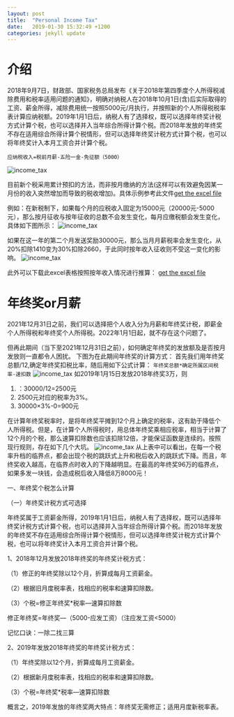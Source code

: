 ```yaml
---
layout: post
title:  "Personal Income Tax"
date:   2019-01-30 15:32:49 +1200
categories: jekyll update
---
```


# 介绍
2018年9月7日，财政部、国家税务总局发布《关于2018年第四季度个人所得税减除费用和税率适用问题的通知》，明确对纳税人在2018年10月1日(含)后实际取得的工资、薪金所得，减除费用统一按照5000元/月执行，并按照新的个人所得税税率表计算应纳税额。2019年1月1日后，纳税人有了选择权，既可以选择年终奖计税方式计算个税，也可以选择并入当年综合所得计算个税。而2018年发放的年终奖不存在适用综合所得计算个税情形，但可以选择年终奖计税方式计算个税，也可以将年终奖计入本月工资合并计算个税。

`应纳税收入=税前月薪-五险一金-免征额（5000）`

![income_tax](https://eric-mei.github.io/blog/image/income_tax_rate.png)

目前新个税采用累计预扣的方法，而非按月缴纳的方法(这样可以有效避免因某一月份的收入突然增加而导致的税收增加)。具体示例参考此文件[get the excel file](https://eric-mei.github.io/blog/image/example1.xlsx)

例如：在新税制下，如果每个月的应税收入固定为15000元（20000元-5000元），那么按月征收与按年征收的总数不会发生变化，每月应缴税额会发生变化，具体如下图所示：
![income_tax](https://eric-mei.github.io/blog/image/example2.png)

如果在这一年的第二个月发送奖励30000元，那么当月月薪税率会发生变化，从20%扣除1410变为30%扣除2660，于此同时按年收入征收则不受这一变化的影响。
![income_tax](https://eric-mei.github.io/blog/image/example3.png)

此外可以下载此excel表格按照按年收入情况进行推算：
[get the excel file](https://eric-mei.github.io/blog/image/income_tax.xlsx)


# 年终奖or月薪

2021年12月31日之前，我们可以选择把个人收入分为月薪和年终奖计税，即薪金个人所得税和年终奖个人所得税。2022年1月1日起，就不存在这个问题了。

但再此期间（当下至2021年12月31日之前），如何确定年终奖的发放额及是否按月发放则一直都令人困扰。
下图为在此期间年终奖的计算方式：
首先我们用年终奖总额/12,确定年终奖扣税比率，随后用如下公式计算：
`年终奖总额*确定所属区间税率-速扣数`
![income_tax](https://eric-mei.github.io/blog/image/award.png)
如2019年1月15日发放2018年终奖3万，则
1. ：30000/12=2500元
2. 2500元对应的税率为3%。
3. 30000×3%-0=900元

在计算年终奖税率时，是将年终奖平摊到12个月上确定的税率，这有助于降低个人所得税。但是，在计算个人所得税时，用总体年终奖乘相应税率，相当于计算了12个月的个税，那么速算扣除数也应该扣除12倍，才能保证函数是连续的。按照现行规则，存在如下几个大坑。
![income_tax](https://eric-mei.github.io/blog/image/example4.png)
从上表中可以看出，在每一个税率升档的临界点，都会出现个税的跳跃式上升和税后收入的跳跃式下降。而且，年终奖收入越高，在临界点时收入的下降越明显。在最高的年终奖96万的临界点，如果多发一块钱，会造成税后收入降低8万8000元！




一、年终奖个税怎么计算

（一）年终奖计税方式可选择

年终奖属于工资薪金所得，2019年1月1日后，纳税人有了选择权，既可以选择年终奖计税方式计算个税，也可以选择并入当年综合所得计算个税。而2018年发放的年终奖不存在适用综合所得计算个税情形，但可以选择年终奖计税方式计算个税，也可以将年终奖计入本月工资合并计算个税。

1、2018年12月发放2018年终奖的年终奖计税方式：

（1）修正的年终奖除以12个月，折算成每月工资薪金。

（2）根据旧月度税率表，找相应的税率和速算扣除数。

（3）个税=修正年终奖*税率—速算扣除数

 修正年终奖=年终奖—（5000-应发工资）（注应发工资<5000）

 记忆口诀：一除二找三算

2、2019年发放2018年终奖的年终奖计税方式：

（1）年终奖除以12个月，折算成每月工资薪金。

（2）根据新月度税率表，找相应的税率和速算扣除数。

（3）个税=年终奖*税率—速算扣除数

概言之，2019年发放的年终奖两大特点：年终奖无需修正；适用月度新税率表。
